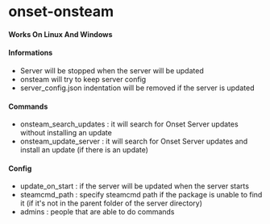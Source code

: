 # onset-onsteam

#### Works On Linux And Windows

#### Informations
* Server will be stopped when the server will be updated
* onsteam will try to keep server config
* server_config.json indentation will be removed if the server is updated

#### Commands
* onsteam_search_updates : it will search for Onset Server updates without installing an update
* onsteam_update_server : it will search for Onset Server updates and install an update (if there is an update)

#### Config
* update_on_start : if the server will be updated when the server starts
* steamcmd_path : specify steamcmd path if the package is unable to find it (if it's not in the parent folder of the server directory)
* admins : people that are able to do commands